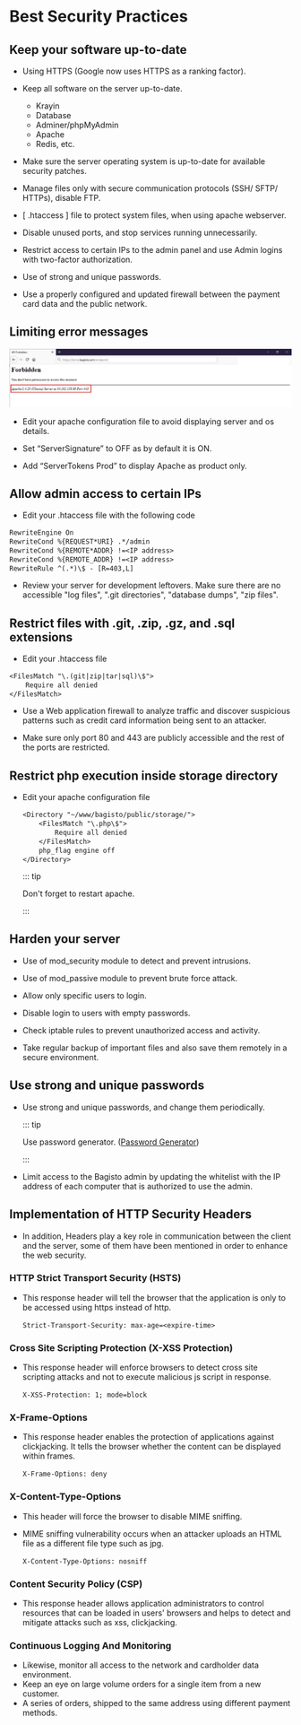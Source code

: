 # Best Security Practices

## Keep your software up-to-date

- Using HTTPS (Google now uses HTTPS as a ranking factor).

- Keep all software on the server up-to-date.
  - Krayin
  - Database
  - Adminer/phpMyAdmin
  - Apache
  - Redis, etc.

- Make sure the server operating system is up-to-date for available security patches.

- Manage files only with secure communication protocols (SSH/ SFTP/ HTTPs), disable FTP.

- [ .htaccess ] file to protect system files, when using apache webserver.

- Disable unused ports, and stop services running unnecessarily.

- Restrict access to certain IPs to the admin panel and use Admin logins with two-factor authorization.

- Use of strong and unique passwords.

- Use a properly configured and updated firewall between the payment card data and the public network.

## Limiting error messages

![limiting-error-messages](../../assets/images/advanced-topics/best-security-practices/limiting-error-messages.png)

- Edit your apache configuration file to avoid displaying server and os details.

- Set “ServerSignature” to OFF as by default it is ON.

- Add “ServerTokens Prod” to display Apache as product only.

## Allow admin access to certain IPs

- Edit your .htaccess file with the following code

~~~
RewriteEngine On
RewriteCond %{REQUEST*URI} .*/admin
RewriteCond %{REMOTE*ADDR} !=<IP address>
RewriteCond %{REMOTE_ADDR} !=<IP address>
RewriteRule ^(.*)\$ - [R=403,L]
~~~

- Review your server for development leftovers. Make sure there are no accessible "log files", ".git directories", "database dumps", "zip files".

## Restrict files with .git, .zip, .gz, and .sql extensions

- Edit your .htaccess file

~~~
<FilesMatch "\.(git|zip|tar|sql)\$">
    Require all denied
</FilesMatch>
~~~

- Use a Web application firewall to analyze traffic and discover suspicious patterns such as credit card information being sent to an attacker.  

- Make sure only port 80 and 443 are publicly accessible and the rest of the ports are restricted.


## Restrict php execution inside storage directory

- Edit your apache configuration file

  ~~~
  <Directory "~/www/bagisto/public/storage/">
      <FilesMatch "\.php\$">
          Require all denied
      </FilesMatch>
      php_flag engine off
  </Directory>
  ~~~

  ::: tip

  Don't forget to restart apache.

  :::

## Harden your server

- Use of mod_security module to detect and prevent intrusions.

- Use of mod_passive module to prevent brute force attack.

- Allow only specific users to login.

- Disable login to users with empty passwords.

- Check iptable rules to prevent unauthorized access and activity.

- Take regular backup of important files and also save them remotely in a secure environment.

## Use strong and unique passwords

- Use strong and unique passwords, and change them periodically.

  ::: tip

  Use password generator. ([Password Generator](https://passwordsgenerator.net/))
  
  :::

- Limit access to the Bagisto admin by updating the whitelist with the IP address of each computer that is authorized to use the admin.

## Implementation of HTTP Security Headers

- In addition, Headers play a key role in communication between the client and the server, some of
them have been mentioned in order to enhance the web security.

### HTTP Strict Transport Security (HSTS)

- This response header will tell the browser that the application is only to be accessed using https instead of http.

  `Strict-Transport-Security: max-age=<expire-time>`

### Cross Site Scripting Protection (X-XSS Protection)

- This response header will enforce browsers to detect cross site scripting attacks and not to execute malicious js script in response.

  `X-XSS-Protection: 1; mode=block`

### X-Frame-Options​

- This response header enables the protection of applications against clickjacking. It tells the browser whether the content can be displayed within frames.

  `X-Frame-Options: deny`

### X-Content-Type-Options​

- This header will force the browser to disable MIME sniffing.

- MIME sniffing vulnerability occurs when an attacker uploads an HTML file as a different file type such as jpg.

  `X-Content-Type-Options: nosniff`

### Content Security Policy (CSP)

- This response header allows application administrators to control resources that can be loaded in users' browsers and helps to detect and mitigate attacks such as xss, clickjacking.

### Continuous Logging And Monitoring

- Likewise, monitor all access to the network and cardholder data environment.
- Keep an eye on large volume orders for a single item from a new customer.
- A series of orders, shipped to the same address using different payment methods.
